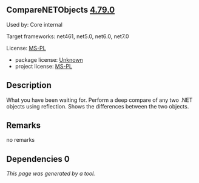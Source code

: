 CompareNETObjects [4.79.0](https://www.nuget.org/packages/CompareNETObjects/4.79.0)
--------------------

Used by: Core internal

Target frameworks: net461, net5.0, net6.0, net7.0

License: [MS-PL](../../../../licenses/ms-pl) 

- package license: [Unknown]() 
- project license: [MS-PL](https://github.com/GregFinzer/Compare-Net-Objects) 

Description
-----------
What you have been waiting for. Perform a deep compare of any two .NET objects using reflection. Shows the differences between the two objects.

Remarks
-----------
no remarks


Dependencies 0
-----------


*This page was generated by a tool.*